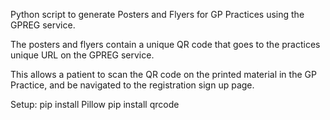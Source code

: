 Python script to generate Posters and Flyers for GP Practices using the GPREG service.

The posters and flyers contain a unique QR code that goes to the practices unique URL on the GPREG service.

This allows a patient to scan the QR code on the printed material in the GP Practice, and be navigated to the registration sign up page.

Setup:
pip install Pillow
pip install qrcode
